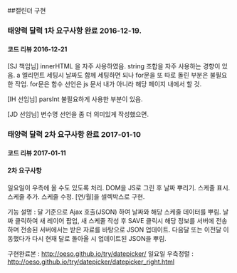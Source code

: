##캘린더 구현
### 태양력 달력 1차 요구사항 완료 2016-12-19.

#### 코드 리뷰 2016-12-21

[SJ 책임님]
innerHTML 을 자주 사용하였음.
string 조합을 자주 사용하는 경향이 있음.
a 엘리먼트 세팅시 날짜도 함께 세팅하면 되나 for문을 또 따로 돌린 부분은 불필요한 작업.
for문은
함수 선언은 js 문서 내가 아니라 해당 페이지 내에서 할 것.

[IH 선임님]
parsInt 불필요하게 사용한 부분이 있음.

[JD 선임님]
변수명 선언을 좀 더 의미있게 작성했으면.



### 태양력 달력 2차 요구사항 완료 2017-01-10
#### 코드 리뷰 2017-01-11

#### 2차 요구사항
일요일이 우측에 올 수도 있도록 처리.
DOM을 JS로 그린 후 날짜 뿌리기.
스케줄 표시.
스케줄 추가.
스케줄 수정.
[연/월]을 셀렉박스로 구현.

기능 설명 :
달 기준으로 Ajax 호출(JSON) 하여 날짜와 해당 스케줄 데이터를 뿌림.
날짜 클릭하여 새 레이어 팝업, 새 스케줄 작성 후 SAVE 클릭시 해당 정보를 서버에 전송하며 전송된 서버에서는 받은 자료를 바탕으로 JSON 업데이트.
다음달 또는 이전달 이동했다가 다시 현재 달로 돌아올 시 업데이트된 JSON을 뿌림.

구현완료본 : http://oeso.github.io/try/datepicker/
일요일 우측정렬 : http://oeso.github.io/try/datepicker/datepicker_right.html
